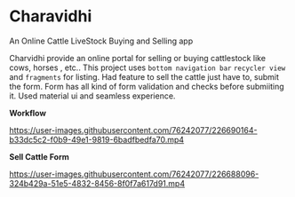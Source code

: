 # Charavidhi
An Online Cattle LiveStock Buying and Selling app


Charvidhi provide an online portal for selling or buying cattlestock like cows, horses , etc..
This project uses `bottom navigation bar` `recycler view` and `fragments` for listing.
Had feature to sell the cattle just have to, submit the form.
Form has all kind of form validation and checks before submiiting it.
Used material ui and seamless experience.

**Workflow**

https://user-images.githubusercontent.com/76242077/226690164-b33dc5c2-f0b9-49e1-9819-6badfbedfa70.mp4

**Sell Cattle Form**

https://user-images.githubusercontent.com/76242077/226688096-324b429a-51e5-4832-8456-8f0f7a617d91.mp4












